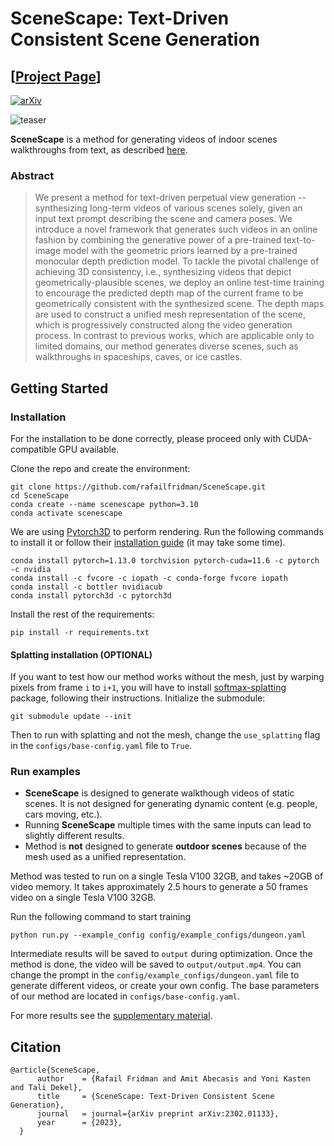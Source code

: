 # SceneScape: Text-Driven Consistent Scene Generation
## [<a href="https://scenescape.github.io/" target="_blank">Project Page</a>]

[![arXiv](https://img.shields.io/badge/arXiv-SceneScape-b31b1b.svg)](https://arxiv.org/abs/2302.01133)

[//]: # (image is in teaser.png)
![teaser](assets/teaser.png)


**SceneScape** is a method for  generating videos of indoor scenes walkthroughs from text, as described <a href="https://arxiv.org/abs/2302.01133" target="_blank">here</a>.
### Abstract
>We present a method for text-driven perpetual view generation -- synthesizing long-term videos of various scenes solely, given an input text prompt describing the scene and camera poses. We introduce a novel framework that generates such videos in an online fashion by combining the generative power of a pre-trained text-to-image model with the geometric priors learned by a pre-trained monocular depth prediction model. To tackle the pivotal challenge of achieving 3D consistency, i.e., synthesizing videos that depict geometrically-plausible scenes, we deploy an online test-time training to encourage the predicted depth map of the current frame to be geometrically consistent with the synthesized scene. The depth maps are used to construct a unified mesh representation of the scene, which is progressively constructed along the video generation process. In contrast to previous works, which are applicable only to limited domains, our method generates diverse scenes, such as walkthroughs in spaceships, caves, or ice castles.


## Getting Started
### Installation
For the installation to be done correctly, please proceed only with CUDA-compatible GPU available.

Clone the repo and create the environment:
```
git clone https://github.com/rafailfridman/SceneScape.git
cd SceneScape
conda create --name scenescape python=3.10
conda activate scenescape 
```
We are using  <a href="https://github.com/facebookresearch/pytorch3d" target="_blank">Pytorch3D</a> to perform rendering.
Run the following commands to install it or follow their <a href="https://github.com/facebookresearch/pytorch3d/blob/main/INSTALL.md" target="_blank">installation guide</a> (it may take some time).
```
conda install pytorch=1.13.0 torchvision pytorch-cuda=11.6 -c pytorch -c nvidia
conda install -c fvcore -c iopath -c conda-forge fvcore iopath
conda install -c bottler nvidiacub
conda install pytorch3d -c pytorch3d
```
Install the rest of the requirements:
```
pip install -r requirements.txt
```
#### Splatting installation (OPTIONAL)
If you want to test how our method works without the mesh, just by warping pixels from frame `i` to `i+1`, you will have to install <a href="https://github.com/sniklaus/softmax-splatting" target="_blank">softmax-splatting</a> package, following their instructions.
Initialize the submodule:
```
git submodule update --init
```
Then to run with splatting and not the mesh, change the `use_splatting` flag in the `configs/base-config.yaml` file to `True`.

### Run examples 
* **SceneScape** is designed to generate walkthough videos of static scenes. It is not designed for generating dynamic content (e.g. people, cars moving, etc.).
* Running **SceneScape** multiple times with the same inputs can lead to slightly different results.
* Method is **not** designed to generate **outdoor scenes** because of the mesh used as a unified representation.

Method was tested to run on a single Tesla V100 32GB, and takes ~20GB of video memory.
It takes approximately 2.5 hours to generate a 50 frames video on a single Tesla V100 32GB.

Run the following command to start training
```
python run.py --example_config config/example_configs/dungeon.yaml
```

Intermediate results will be saved to `output` during optimization. Once the method is done, the video will be saved to `output/output.mp4`.
You can change the prompt in the `config/example_configs/dungeon.yaml` file to generate different videos, or create your own config. The base parameters of our method are located in `configs/base-config.yaml`.

For more results see the [supplementary material](https://scenescape.github.io/sm/index.html).


## Citation
```
@article{SceneScape,
      author    = {Rafail Fridman and Amit Abecasis and Yoni Kasten and Tali Dekel},
      title     = {SceneScape: Text-Driven Consistent Scene Generation},
      journal   = journal={arXiv preprint arXiv:2302.01133},
      year      = {2023},
  }
```
